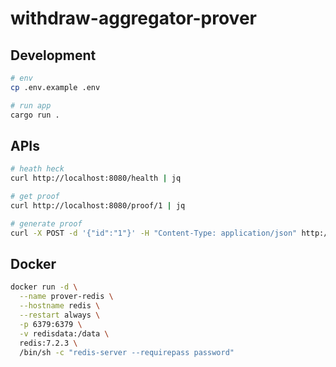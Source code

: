 # withdraw-aggregator-prover

## Development

```sh
# env
cp .env.example .env

# run app
cargo run .
```

## APIs

```sh
# heath heck
curl http://localhost:8080/health | jq

# get proof
curl http://localhost:8080/proof/1 | jq

# generate proof
curl -X POST -d '{"id":"1"}' -H "Content-Type: application/json" http://localhost:8080/proof | jq
```

## Docker

```sh
docker run -d \
  --name prover-redis \
  --hostname redis \
  --restart always \
  -p 6379:6379 \
  -v redisdata:/data \
  redis:7.2.3 \
  /bin/sh -c "redis-server --requirepass password"
```